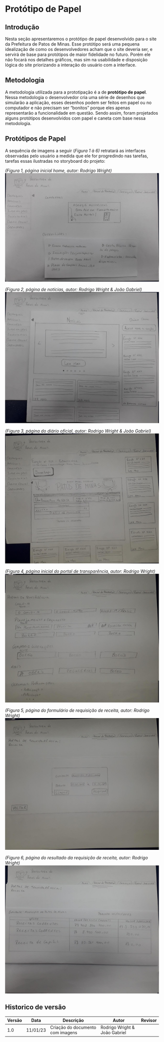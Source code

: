 # Protótipo de Papel

## Introdução

Nesta seção apresentaremos o protótipo de papel desenvolvido para o site da Prefeitura de Patos de Minas. Esse protótipo será uma pequena idealização de como os desenvolvedores acham que o site deveria ser, e servirá de base para protótipos de maior fidelidade no futuro. Porém ele não focará nos detalhes gráficos, mas sim na usabilidade e disposição lógica do site priorizando a interação do usuário com a interface. 

## Metodologia

A metodologia utilizada para a prototipação é a de **protótipo de papel**. Nessa metodologia o desenvolvedor cria uma série de desenhos que simularão a aplicação, esses desenhos podem ser feitos em papel ou no computador e não precisam ser “bonitos” porque eles apenas representarão a funcionalidade em questão. Sendo assim, foram projetados alguns protótipos desenvolvidos com papel e caneta com base nessa metodologia.

## Protótipos de Papel

A sequência de imagens a seguir (_Figura 1 à 6)_ retratará as interfaces observadas pelo usuário a medida que ele for progredindo nas tarefas, tarefas essas ilustradas no storyboard do projeto:

_(Figura 1, página inicial home, autor: Rodrigo Wright)_
![Figura 1](../assets/paginaInicial.jpeg)

_(Figura 2, página de notícias, autor: Rodrigo Wright & João Gabriel)_
![Figura 2](../assets/noticias.jpeg)

_(Figura 3, página do diário oficial, autor: Rodrigo Wright & João Gabriel)_
![Figura 3](../assets/diarioOficial.jpeg)

_(Figura 4, página inicial do portal de transparência, autor: Rodrigo Wright)_
![Figura 4](../assets/paginaInicialPortalDeTransparencia.jpeg)

_(Figura 5, página do formulário de requisição de receita, autor: Rodrigo Wright)_
![Figura 5](../assets/formularioReceita.jpeg)

_(Figura 6, página do resultado da requisição de receita, autor: Rodrigo Wright)_
![Figura 6](../assets/resultadoReceita.jpeg)

## Historico de versão

| Versão | Data     | Descrição                        | Autor                         | Revisor |
| ------ | -------- | -------------------------------- | ----------------------------- | ------- |
| 1.0    | 11/01/23 | Criação do documento com imagens | Rodrigo Wright & João Gabriel |         |
